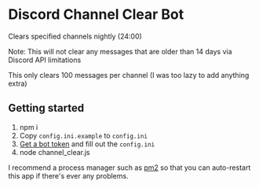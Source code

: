 # Discord Channel Clear Bot

Clears specified channels nightly (24:00)

Note: This will not clear any messages that are older than 14 days via Discord API limitations

This only clears 100 messages per channel (I was too lazy to add anything extra)

## Getting started
1. npm i
2. Copy `config.ini.example` to `config.ini`
2. [Get a bot token](https://github.com/reactiflux/discord-irc/wiki/Creating-a-discord-bot-&-getting-a-token) and fill out the `config.ini`
3. node channel_clear.js

I recommend a process manager such as [pm2](https://pm2.keymetrics.io/) so that you can auto-restart this app if there's ever any problems.